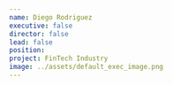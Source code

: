 ```yaml
---
name: Diego Rodriguez
executive: false
director: false
lead: false
position:  
project: FinTech Industry
image: ../assets/default_exec_image.png
---
```

